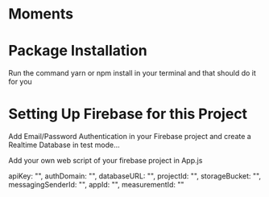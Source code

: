 # Moments

# Package Installation
Run the command yarn or npm install in your terminal and that should do it for you

# Setting Up Firebase for this Project

Add Email/Password Authentication in your Firebase project and create a Realtime Database in test mode...

Add your own web script of your firebase project in App.js

  apiKey: "",
  authDomain: "",
  databaseURL: "",
  projectId: "",
  storageBucket: "",
  messagingSenderId: "",
  appId: "",
  measurementId: ""
